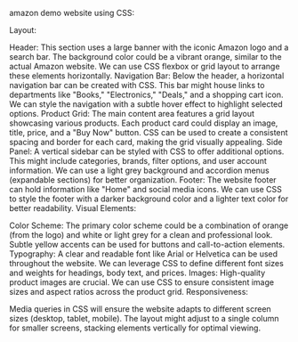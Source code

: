 amazon demo website using CSS:

Layout:

Header: This section uses a large banner with the iconic Amazon logo and a search bar. The background color could be a vibrant orange, similar to the actual Amazon website. We can use CSS flexbox or grid layout to arrange these elements horizontally.
Navigation Bar: Below the header, a horizontal navigation bar can be created with CSS. This bar might house links to departments like "Books," "Electronics," "Deals," and a shopping cart icon. We can style the navigation with a subtle hover effect to highlight selected options.
Product Grid: The main content area features a grid layout showcasing various products. Each product card could display an image, title, price, and a "Buy Now" button. CSS can be used to create a consistent spacing and border for each card, making the grid visually appealing.
Side Panel: A vertical sidebar can be styled with CSS to offer additional options. This might include categories, brands, filter options, and user account information. We can use a light grey background and accordion menus (expandable sections) for better organization.
Footer: The website footer can hold information like "Home" and social media icons. We can use CSS to style the footer with a darker background color and a lighter text color for better readability.
Visual Elements:

Color Scheme: The primary color scheme could be a combination of orange (from the logo) and white or light grey for a clean and professional look. Subtle yellow accents can be used for buttons and call-to-action elements.
Typography: A clear and readable font like Arial or Helvetica can be used throughout the website. We can leverage CSS to define different font sizes and weights for headings, body text, and prices.
Images: High-quality product images are crucial. We can use CSS to ensure consistent image sizes and aspect ratios across the product grid.
Responsiveness:

Media queries in CSS will ensure the website adapts to different screen sizes (desktop, tablet, mobile). The layout might adjust to a single column for smaller screens, stacking elements vertically for optimal viewing.
